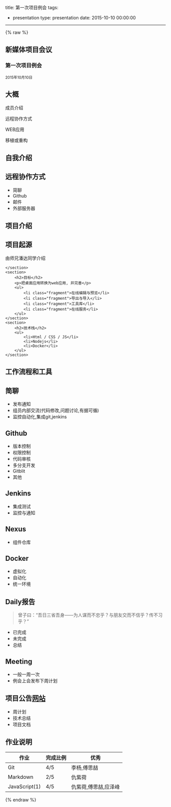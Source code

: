 title: 第一次项目例会
tags:
  - presentation
type: presentation
date: 2015-10-10 00:00:00
---
{% raw %}
<section>
    <h1>新媒体项目会议</h1>
    <h3>第一次项目例会</h3>
    <p>
        <small>2015年10月10日</small>
    </p>
</section>

<section>
    <section>
        <h2>大概</h2>
        <p>成员介绍</p>
        <p>远程协作方式</p>
        <p>WEB应用</p>
        <p>移植或重构</p>
    </section>
    <section>
        <h2>自我介绍</h2>
    </section>
    <section>
        <h2>远程协作方式</h2>
        <ul>
        <li>简聊</li>
        <li>Github</li>
        <li>邮件</li>
        <li>外部服务器</li>
        </ul>
    </section>
</section>

<section>
    <section>
        <h2>项目介绍</h2>
    </section>
    <section id="fragments">
        <h2>项目起源</h2>
        <p class="fragment">由师兄潘达同学介绍</p>

    </section>
    <section>
        <h2>目标</h2>
        <p>把桌面应用转换为web应用, 并完善</p>
        <ul>
            <li class="fragment">在线编辑与预览</li>
            <li class="fragment">导出与导入</li>
            <li class="fragment">工具库</li>
            <li class="fragment">在线服务</li>
        </ul>
    </section>
    <section>
        <h2>技术栈</h2>
        <ul>
            <li>Html / CSS / JS</li>
            <li>Nodejs</li>
            <li>Docker</li>
        </ul>
    </section>
</section>

<section>
    <section>
        <h2>工作流程和工具</h2>
    </section>
    <section>
        <h2>简聊</h2>
        <ul>
        <li>发布通知</li>
        <li>组员内部交流(代码修改,问题讨论,有据可循)</li>
        <li>监控自动化,集成git,jenkins</li>
    </ul>
    </section>
    <section>
        <h2>Github</h2>
        <ul>
        <li>版本控制</li>
        <li>权限控制</li>
        <li>代码审核</li>
        <li>多分支开发</li>
        <li>Gitblit</li>
        <li>其他</li>
    </ul>
    </section>
    <section>
        <h2>Jenkins</h2>
        <ul>
        <li>集成测试</li>
        <li>监控与通知</li>
    </ul>
    </section>
    <section>
        <h2>Nexus</h2>
        <ul>
        <li>组件仓库</li>
    </ul>
    </section>
    <section>
        <h2>Docker</h2>
        <ul>
        <li>虚拟化</li>
        <li>自动化</li>
        <li>统一环境</li>
    </ul>
    </section>
    <section>
        <h2>Daily报告</h2>
        <blockquote>
        曾子曰：“吾日三省吾身——为人谋而不忠乎？与朋友交而不信乎？传不习乎？”
        </blockquote>
        <ul>
        <li class="fragment">已完成</li>
        <li class="fragment">未完成</li>
        <li class="fragment">总结</li>
    </ul>
    </section>
    <section>
        <h2>Meeting</h2>
        <ul>
        <li>一般一周一次</li>
        <li>例会上会发布下周计划</li>
    </ul>
    </ul>
    </section>
    <section>
        <h2>项目公告<a href="http://cuc-dev.github.io" target="_blank">网站</a></h2>
        <ul>
        <li>周计划</li>
        <li>技术总结</li>
        <li>项目文档</li>
    </ul>
    </section>
</section>
<section>
    <h2>作业说明</h2>
    <table>
        <thead>
            <tr>
                <th>作业</th>
                <th>完成比例</th>
                <th>优秀</th>
            </tr>
        </thead>
        <tbody>
            <tr>
                <td>Git</td>
                <td>4/5</td>
                <td>李杨,傅思喆</td>
            </tr>
            <tr>
                <td>Markdown</td>
                <td>2/5</td>
                <td>仇紫荷</td>
            </tr>
            <tr>
                <td>JavaScript(1)</td>
                <td>4/5</td>
                <td>仇紫荷,傅思喆,应泽峰</td>
            </tr>
        </tbody>
    </table>
</section>
{% endraw %}